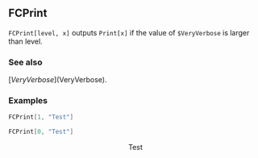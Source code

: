 ## FCPrint

`FCPrint[level, x]` outputs `Print[x]` if the value of `$VeryVerbose` is larger than level.

### See also

[$VeryVerbose]($VeryVerbose).

### Examples

```mathematica
FCPrint[1, "Test"]
```

```mathematica
FCPrint[0, "Test"]
```

$$\text{Test}$$